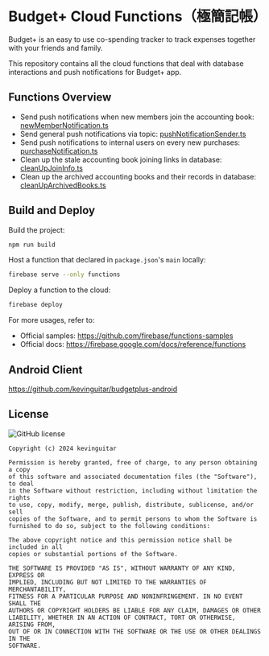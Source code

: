 # Budget+ Cloud Functions（極簡記帳）
Budget+ is an easy to use co-spending tracker to track expenses together with your friends and family.

This repository contains all the cloud functions that deal with database interactions and
push notifications for Budget+ app.

## Functions Overview
- Send push notifications when new members join the accounting book: [newMemberNotification.ts](functions/src/newMemberNotification.ts)
- Send general push notifications via topic: [pushNotificationSender.ts](functions/src/pushNotificationSender.ts)
- Send push notifications to internal users on every new purchases: [purchaseNotification.ts](functions/src/purchaseNotification.ts)
- Clean up the stale accounting book joining links in database: [cleanUpJoinInfo.ts](functions/src/cleanUpJoinInfo.ts)
- Clean up the archived accounting books and their records in database: [cleanUpArchivedBooks.ts](functions/src/cleanUpArchivedBooks.ts)

## Build and Deploy

Build the project:
```bash
npm run build
```

Host a function that declared in `package.json`'s `main` locally:
```bash
firebase serve --only functions
```

Deploy a function to the cloud:
```bash
firebase deploy
```

For more usages, refer to:
- Official samples: https://github.com/firebase/functions-samples
- Official docs: https://firebase.google.com/docs/reference/functions

## Android Client
https://github.com/kevinguitar/budgetplus-android

## License
![GitHub license](https://img.shields.io/badge/license-MIT-blue.svg)
```
Copyright (c) 2024 kevinguitar

Permission is hereby granted, free of charge, to any person obtaining a copy
of this software and associated documentation files (the "Software"), to deal
in the Software without restriction, including without limitation the rights
to use, copy, modify, merge, publish, distribute, sublicense, and/or sell
copies of the Software, and to permit persons to whom the Software is
furnished to do so, subject to the following conditions:

The above copyright notice and this permission notice shall be included in all
copies or substantial portions of the Software.

THE SOFTWARE IS PROVIDED "AS IS", WITHOUT WARRANTY OF ANY KIND, EXPRESS OR
IMPLIED, INCLUDING BUT NOT LIMITED TO THE WARRANTIES OF MERCHANTABILITY,
FITNESS FOR A PARTICULAR PURPOSE AND NONINFRINGEMENT. IN NO EVENT SHALL THE
AUTHORS OR COPYRIGHT HOLDERS BE LIABLE FOR ANY CLAIM, DAMAGES OR OTHER
LIABILITY, WHETHER IN AN ACTION OF CONTRACT, TORT OR OTHERWISE, ARISING FROM,
OUT OF OR IN CONNECTION WITH THE SOFTWARE OR THE USE OR OTHER DEALINGS IN THE
SOFTWARE.
```
